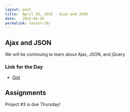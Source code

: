```yaml
---
layout: post
title:  April 26, 2016 - Ajax and JSON
date:   2016-04-26
permalink: lesson-26/
---
```


## Ajax and JSON

We will be continuing to learn about Ajax, JSON, and jQuery

### Link for the Day

- [Gist](https://gist.github.com/kellygrape/334c25f722a741dcf50ec4216c12180f)

## Assignments

Project #3 is due Thursday!